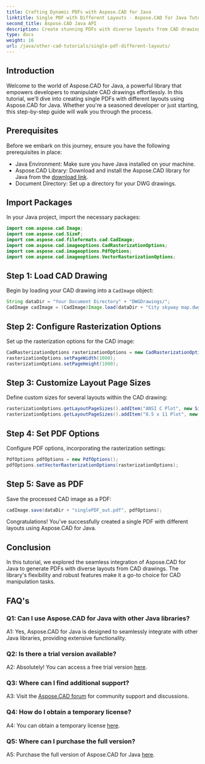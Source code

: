 ```yaml
---
title: Crafting Dynamic PDFs with Aspose.CAD for Java
linktitle: Single PDF with Different Layouts - Aspose.CAD for Java Tutorial
second_title: Aspose.CAD Java API
description: Create stunning PDFs with diverse layouts from CAD drawings using Aspose.CAD for Java. Easy integration and powerful features for Java developers.
type: docs
weight: 16
url: /java/other-cad-tutorials/single-pdf-different-layouts/
---
```

## Introduction

Welcome to the world of Aspose.CAD for Java, a powerful library that empowers developers to manipulate CAD drawings effortlessly. In this tutorial, we'll dive into creating single PDFs with different layouts using Aspose.CAD for Java. Whether you're a seasoned developer or just starting, this step-by-step guide will walk you through the process.

## Prerequisites

Before we embark on this journey, ensure you have the following prerequisites in place:
- Java Environment: Make sure you have Java installed on your machine.
- Aspose.CAD Library: Download and install the Aspose.CAD library for Java from the [download link](https://releases.aspose.com/cad/java/).
- Document Directory: Set up a directory for your DWG drawings.

## Import Packages

In your Java project, import the necessary packages:

```java
import com.aspose.cad.Image;
import com.aspose.cad.SizeF;
import com.aspose.cad.fileformats.cad.CadImage;
import com.aspose.cad.imageoptions.CadRasterizationOptions;
import com.aspose.cad.imageoptions.PdfOptions;
import com.aspose.cad.imageoptions.VectorRasterizationOptions;
```

## Step 1: Load CAD Drawing

Begin by loading your CAD drawing into a `CadImage` object:

```java
String dataDir = "Your Document Directory" + "DWGDrawings/";
CadImage cadImage = (CadImage)Image.load(dataDir + "City skyway map.dwg");
```

## Step 2: Configure Rasterization Options

Set up the rasterization options for the CAD image:

```java
CadRasterizationOptions rasterizationOptions = new CadRasterizationOptions();
rasterizationOptions.setPageWidth(1000);
rasterizationOptions.setPageHeight(1000);
```

## Step 3: Customize Layout Page Sizes

Define custom sizes for several layouts within the CAD drawing:

```java
rasterizationOptions.getLayoutPageSizes().addItem("ANSI C Plot", new SizeF(500, 1000));
rasterizationOptions.getLayoutPageSizes().addItem("8.5 x 11 Plot", new SizeF(1000, 100));
```

## Step 4: Set PDF Options

Configure PDF options, incorporating the rasterization settings:

```java
PdfOptions pdfOptions = new PdfOptions();
pdfOptions.setVectorRasterizationOptions(rasterizationOptions);
```

## Step 5: Save as PDF

Save the processed CAD image as a PDF:

```java
cadImage.save(dataDir + "singlePDF_out.pdf", pdfOptions);
```

Congratulations! You've successfully created a single PDF with different layouts using Aspose.CAD for Java.

## Conclusion

In this tutorial, we explored the seamless integration of Aspose.CAD for Java to generate PDFs with diverse layouts from CAD drawings. The library's flexibility and robust features make it a go-to choice for CAD manipulation tasks.

## FAQ's

### Q1: Can I use Aspose.CAD for Java with other Java libraries?

A1: Yes, Aspose.CAD for Java is designed to seamlessly integrate with other Java libraries, providing extensive functionality.

### Q2: Is there a trial version available?

A2: Absolutely! You can access a free trial version [here](https://releases.aspose.com/).

### Q3: Where can I find additional support?

A3: Visit the [Aspose.CAD forum](https://forum.aspose.com/c/cad/19) for community support and discussions.

### Q4: How do I obtain a temporary license?

A4: You can obtain a temporary license [here](https://purchase.aspose.com/temporary-license/).

### Q5: Where can I purchase the full version?

A5: Purchase the full version of Aspose.CAD for Java [here](https://purchase.aspose.com/buy).
